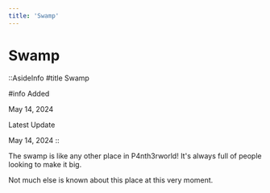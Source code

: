 ```yaml
---
title: 'Swamp'
---
```


# Swamp

::AsideInfo
#title
Swamp

#info
Added

May 14, 2024

Latest Update

May 14, 2024
::

The swamp is like any other place in P4nth3rworld!
It's always full of people looking to make it big.

Not much else is known about this place at this very moment.